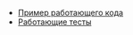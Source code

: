 * [Пример работающего кода](http://output.jsbin.com/pigipog)
* [Работающие тесты](http://output.jsbin.com/vemasux)